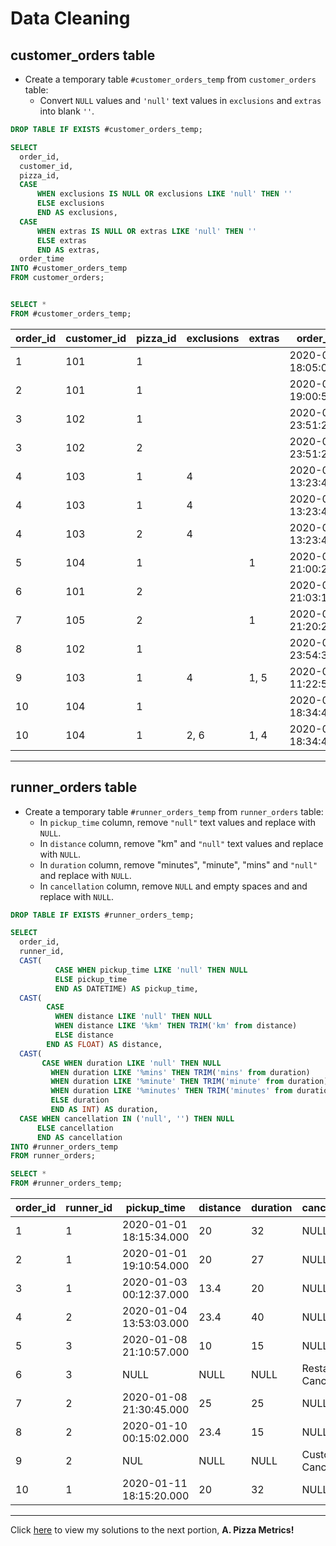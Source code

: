 # Data Cleaning

## customer_orders table

- Create a temporary table `#customer_orders_temp` from `customer_orders` table:
    -  Convert `NULL` values and `'null'` text values in ```exclusions``` and ```extras``` into blank `''`.

````sql
DROP TABLE IF EXISTS #customer_orders_temp;

SELECT
  order_id,
  customer_id,
  pizza_id,
  CASE 
      WHEN exclusions IS NULL OR exclusions LIKE 'null' THEN ''
      ELSE exclusions 
      END AS exclusions,
  CASE 
      WHEN extras IS NULL OR extras LIKE 'null' THEN ''
      ELSE extras 
      END AS extras,
  order_time
INTO #customer_orders_temp
FROM customer_orders;


SELECT *
FROM #customer_orders_temp;
````

| order_id | customer_id | pizza_id | exclusions | extras | order_time               |
| -------- | ----------- | -------- | ---------- | ------ | ------------------------ |
| 1        | 101         | 1        |            |        | 2020-01-01 18:05:02.000  |
| 2        | 101         | 1        |            |        | 2020-01-01 19:00:52.000  |
| 3        | 102         | 1        |            |        | 2020-01-02 23:51:23.000  |
| 3        | 102         | 2        |            |        | 2020-01-02 23:51:23.000  |
| 4        | 103         | 1        | 4          |        | 2020-01-04 13:23:46.000  |
| 4        | 103         | 1        | 4          |        | 2020-01-04 13:23:46.000  |
| 4        | 103         | 2        | 4          |        | 2020-01-04 13:23:46.000  |
| 5        | 104         | 1        |            | 1      | 2020-01-08 21:00:29.000  |
| 6        | 101         | 2        |            |        | 2020-01-08 21:03:13.000  |
| 7        | 105         | 2        |            | 1      | 2020-01-08 21:20:29.000  |
| 8        | 102         | 1        |            |        | 2020-01-09 23:54:33.000  |
| 9        | 103         | 1        | 4          | 1, 5   | 2020-01-10 11:22:59.000  |
| 10       | 104         | 1        |            |        | 2020-01-11 18:34:49.000  |
| 10       | 104         | 1        | 2, 6       | 1, 4   | 2020-01-11 18:34:49.000  |

***

## runner_orders table

- Create a temporary table `#runner_orders_temp` from `runner_orders` table:
  - In `pickup_time` column, remove `"null"` text values and replace with `NULL`.
  - In `distance` column, remove "km" and `"null"` text values and replace with `NULL`.
  - In `duration` column, remove "minutes", "minute", "mins" and `"null"` and replace with `NULL`.
  - In `cancellation` column, remove `NULL` and empty spaces and and replace with `NULL`.

````sql
DROP TABLE IF EXISTS #runner_orders_temp;

SELECT 
  order_id, 
  runner_id,  
  CAST(
	      CASE WHEN pickup_time LIKE 'null' THEN NULL
	      ELSE pickup_time
	      END AS DATETIME) AS pickup_time,
  CAST(
        CASE
	      WHEN distance LIKE 'null' THEN NULL
	      WHEN distance LIKE '%km' THEN TRIM('km' from distance)
	      ELSE distance 
        END AS FLOAT) AS distance,
  CAST(
       CASE WHEN duration LIKE 'null' THEN NULL
	     WHEN duration LIKE '%mins' THEN TRIM('mins' from duration)
	     WHEN duration LIKE '%minute' THEN TRIM('minute' from duration)
	     WHEN duration LIKE '%minutes' THEN TRIM('minutes' from duration)
	     ELSE duration
	     END AS INT) AS duration,
  CASE WHEN cancellation IN ('null', '') THEN NULL
	  ELSE cancellation
	  END AS cancellation
INTO #runner_orders_temp
FROM runner_orders;

SELECT *
FROM #runner_orders_temp;
````

| order_id | runner_id | pickup_time             | distance | duration | cancellation             |
| -------- | --------- | ----------------------- | -------- | -------- | ------------------------ |
| 1        | 1         | 2020-01-01 18:15:34.000 | 20       | 32       | NULL                     |
| 2        | 1         | 2020-01-01 19:10:54.000 | 20       | 27       | NULL                     |
| 3        | 1         | 2020-01-03 00:12:37.000 | 13.4     | 20       | NULL                     |
| 4        | 2         | 2020-01-04 13:53:03.000 | 23.4     | 40       | NULL                     |
| 5        | 3         | 2020-01-08 21:10:57.000 | 10       | 15       | NULL                     |
| 6        | 3         | NULL                    | NULL     | NULL     | Restaurant Cancellation  |
| 7        | 2         | 2020-01-08 21:30:45.000 | 25       | 25       | NULL                     |
| 8        | 2         | 2020-01-10 00:15:02.000 | 23.4     | 15       | NULL                     |
| 9        | 2         | NUL                     | NULL     | NULL     | Customer Cancellation    |
| 10       | 1         | 2020-01-11 18:15:20.000 | 20       | 32       | NULL                     |

***

Click [here](https://github.com/tseyongg/Tse_Yong_SQL_Projects/blob/main/Project%20%232%20-%20Pizza%20Runner/Solutions/A.%20Pizza%20Metrics.md) to view my solutions to the next portion, **A. Pizza Metrics!**